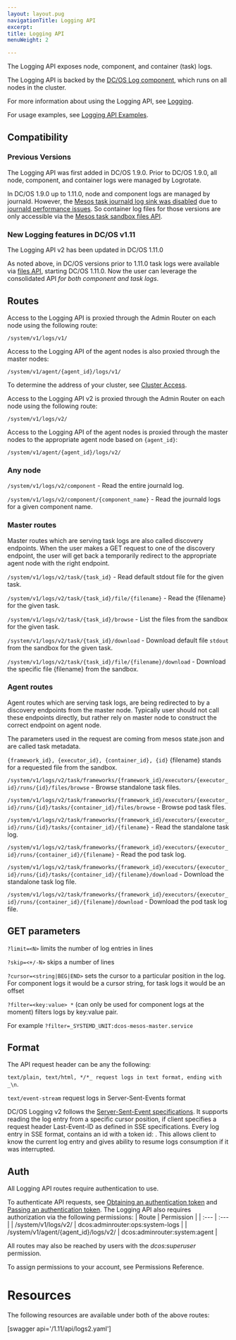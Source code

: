```yaml
---
layout: layout.pug
navigationTitle: Logging API
excerpt:
title: Logging API
menuWeight: 2

---
```


The Logging API exposes node, component, and container (task) logs.

The Logging API is backed by the [DC/OS Log component](/1.11/overview/architecture/components/#dcos-log), which runs on all nodes in the cluster.

For more information about using the Logging API, see [Logging](/1.11/monitoring/logging/index.md).

For usage examples, see [Logging API Examples](/1.11/monitoring/logging/logging-api-examples/index.md).

## Compatibility

### Previous Versions

The Logging API was first added in DC/OS 1.9.0. Prior to DC/OS 1.9.0, all node, component, and container logs were managed by Logrotate.

In DC/OS 1.9.0 up to 1.11.0, node and component logs are managed by journald. However, the [Mesos task journald log sink was disabled](https://github.com/dcos/dcos/pull/1269) due to [journald performance issues](https://github.com/systemd/systemd/issues/5102). So container log files for those versions are only accessible via the [Mesos task sandbox files API](http://mesos.apache.org/documentation/latest/sandbox/).

### New Logging features in DC/OS v1.11

The Logging API v2 has been updated in DC/OS 1.11.0

As noted above, in DC/OS versions prior to 1.11.0 task logs were available via [files API](http://mesos.apache.org/documentation/latest/endpoints/#files-1), starting DC/OS 1.11.0. Now the user can leverage the consolidated API *for both component and task logs*.

## Routes

Access to the Logging API is proxied through the Admin Router on each node using the following route:

```
/system/v1/logs/v1/
```

Access to the Logging API of the agent nodes is also proxied through the master nodes:

```
/system/v1/agent/{agent_id}/logs/v1/
```

To determine the address of your cluster, see [Cluster Access](/1.11/api/access/).

Access to the Logging API v2 is proxied through the Admin Router on each node using the following route:

```
/system/v1/logs/v2/
```

Access to the Logging API of the agent nodes is proxied through the master nodes to the appropriate agent node based on `{agent_id}`:

```
/system/v1/agent/{agent_id}/logs/v2/
```

### Any node
`/system/v1/logs/v2/component` - Read the entire journald log.

`/system/v1/logs/v2/component/{component_name}` - Read the journald logs for a given component name.

### Master routes
Master routes which are serving task logs are also called discovery endpoints. When the user makes a GET request to one of the discovery endpoint, the user will get back a temporarily redirect to the appropriate agent node with the right endpoint.

`/system/v1/logs/v2/task/{task_id}` - Read default stdout file for the given task.

`/system/v1/logs/v2/task/{task_id}/file/{filename}` - Read the {filename} for the given task.

`/system/v1/logs/v2/task/{task_id}/browse` - List the files from the sandbox for the given task.

`/system/v1/logs/v2/task/{task_id}/download` - Download default file `stdout` from the sandbox for the given task.

`/system/v1/logs/v2/task/{task_id}/file/{filename}/download` - Download the specific file {filename} from the sandbox.

### Agent routes
Agent routes which are serving task logs, are being redirected to by a discovery endpoints from the master node. Typically user should not call these endpoints directly, but rather rely on master node to construct the correct endpoint on agent node.

The parameters used in the request are coming from mesos state.json and are called task metadata.

`{framework_id}, {executor_id}, {container_id}, {id}` {filename} stands for a requested file from the sandbox.

`/system/v1/logs/v2/task/frameworks/{framework_id}/executors/{executor_id}/runs/{id}/files/browse` - Browse standalone task files.

`/system/v1/logs/v2/task/frameworks/{framework_id}/executors/{executor_id}/runs/{id}/tasks/{container_id}/files/browse` - Browse pod task files.

`/system/v1/logs/v2/task/frameworks/{framework_id}/executors/{executor_id}/runs/{id}/tasks/{container_id}/{filename}` - Read the standalone task log.

`/system/v1/logs/v2/task/frameworks/{framework_id}/executors/{executor_id}/runs/{container_id}/{filename}` - Read the pod task log.

`/system/v1/logs/v2/task/frameworks/{framework_id}/executors/{executor_id}/runs/{id}/tasks/{container_id}/{filename}/download` - Download the standalone task log file.

`/system/v1/logs/v2/task/frameworks/{framework_id}/executors/{executor_id}/runs/{container_id}/{filename}/download` - Download the pod task log file.

## GET parameters
`?limit=<N>` limits the number of log entries in lines

`?skip=<+/-N>` skips a number of lines

`?cursor=<string|BEG|END>` sets the cursor to a particular position in the log. For component logs it would be a cursor string, for task logs it would be an offset

`?filter=<key:value> *` (can only be used for component logs at the moment) filters logs by key:value pair.

For example `?filter=_SYSTEMD_UNIT:dcos-mesos-master.service`



## Format
The API request header can be any the following:

`text/plain, text/html, */*_ request logs in text format, ending with _\n`.

`text/event-stream` request logs in Server-Sent-Events format

DC/OS Logging v2 follows the [Server-Sent-Event specifications](https://www.w3.org/TR/2009/WD-eventsource-20090421/). It supports reading the log entry from a specific cursor position, if client specifies a request header Last-Event-ID as defined in SSE specifications. Every log entry in SSE format, contains an id with a token id: <token>. This allows client to know the current log entry and gives ability to resume logs consumption if it was interrupted.

## Auth
All Logging API routes require authentication to use.

To authenticate API requests, see [Obtaining an authentication token](https://docs.mesosphere.com/1.11/security/ent/iam-api/#/obtaining-an-authentication-token) and [Passing an authentication token](https://docs.mesosphere.com/1.11/security/ent/iam-api/#/passing-an-authentication-token).
The Logging API also requires authorization via the following permissions:
| Route |  Permission |
| :---  | :---        |
| /system/v1/logs/v2/ | dcos:adminrouter:ops:system-logs |
| /system/v1/agent/{agent_id}/logs/v2/ | dcos:adminrouter:system:agent |

All routes may also be reached by users with the _dcos:superuser_ permission.

To assign permissions to your account, see Permissions Reference.

 # Resources

 The following resources are available under both of the above routes:

 [swagger api='/1.11/api/logs2.yaml']
